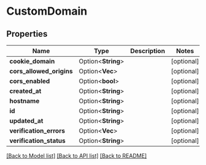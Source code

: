 # CustomDomain

## Properties

Name | Type | Description | Notes
------------ | ------------- | ------------- | -------------
**cookie_domain** | Option<**String**> |  | [optional]
**cors_allowed_origins** | Option<**Vec<String>**> |  | [optional]
**cors_enabled** | Option<**bool**> |  | [optional]
**created_at** | Option<**String**> |  | [optional]
**hostname** | Option<**String**> |  | [optional]
**id** | Option<**String**> |  | [optional]
**updated_at** | Option<**String**> |  | [optional]
**verification_errors** | Option<**Vec<String>**> |  | [optional]
**verification_status** | Option<**String**> |  | [optional]

[[Back to Model list]](../README.md#documentation-for-models) [[Back to API list]](../README.md#documentation-for-api-endpoints) [[Back to README]](../README.md)


